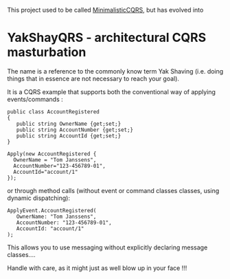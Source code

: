 This project used to be called [MinimalisticCQRS](https://github.com/ToJans/MinimalisticCQRS/), but has evolved into
# YakShayQRS - architectural CQRS masturbation

The name is a reference to the commonly know term Yak Shaving (i.e. doing things that in 
essence are not necessary to reach your goal).

It is a CQRS example that supports both the conventional way of applying events/commands :

    public class AccountRegistered
    {
       public string OwnerName {get;set;}
       public string AccountNumber {get;set;}
       public string AccountId {get;set;}
    }

    Apply(new AccountRegistered {
      OwnerName = "Tom Janssens",
      AccountNumber="123-456789-01",
      AccountId="account/1"
    });

or through method calls (without event or command classes classes, using dynamic dispatching):


    ApplyEvent.AccountRegistered(
       OwnerName: "Tom Janssens",
       AccountNumber: "123-456789-01",
       AccountId: "account/1"
    );

This allows you to use messaging without explicitly declaring message classes....

Handle with care, as it might just as well blow up in your face !!!